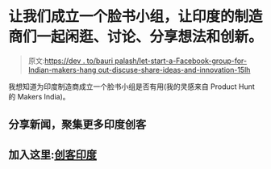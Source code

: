 # 让我们成立一个脸书小组，让印度的制造商们一起闲逛、讨论、分享想法和创新。

> 原文:[https://dev . to/bauri palash/let-start-a-Facebook-group-for-Indian-makers-hang out-discuse-share-ideas-and-innovation-15lh](https://dev.to/bauripalash/lets-start-a-facebook-group-for-indian-makers-to-hangout--discuss--share-ideas-and-innovate-15lh)

我想知道为印度制造商成立一个脸书小组是否有用(我的灵感来自 Product Hunt 的 Makers India)。

## [](#share-the-news-and-gather-more-indian-makers)分享新闻，聚集更多印度创客

## [](#join-here-makers-india)加入这里:[创客印度](https://m.facebook.com/groups/602322190169985?ref=bookmarks)